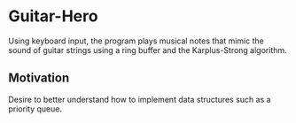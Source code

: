 # Guitar-Hero
Using keyboard input, the program plays musical notes that mimic the sound of guitar strings using a ring buffer and the Karplus-Strong algorithm. 

## Motivation 
Desire to better understand how to implement data structures such as a priority queue. 

